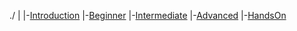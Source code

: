 ./
|
|-[Introduction](./Introduction/)
|-[Beginner](./Beginner)
|-[Intermediate](./Intermediate)
|-[Advanced](./Advanced)
|-[HandsOn](./HandsOn)

